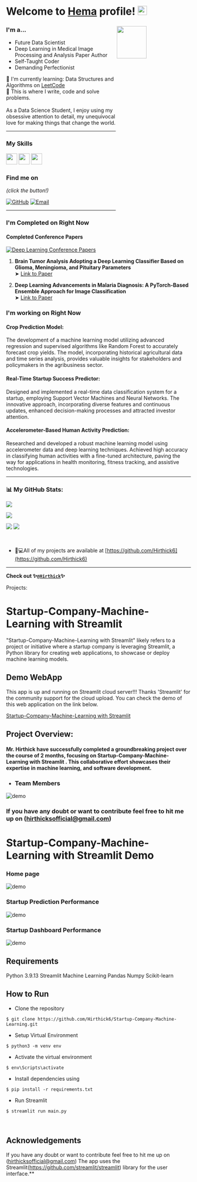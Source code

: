 # Welcome to [Hema](https://github.com/Hema/) profile! <a href="https://github.com/Hema6/"> <img src="https://media.giphy.com/media/hvRJCLFzcasrR4ia7z/giphy.gif" width="25px"></a>

### I'm a...   <img src="https://www.web24zone.com/wp-content/uploads/2022/10/46207-programmer-1.gif" height=15% width=40% align="right">

* Future Data Scientist 
* Deep Learning in Medical Image Processing and Analysis Paper Author
* Self-Taught Coder
* Demanding Perfectionist

🌱 I'm currently learning: Data Structures and Algorithms on [LeetCode](https://leetcode.com/hemasofficial31)<br>
💪 This is where I write, code and solve problems.<br><br>
 As a Data Science Student, I enjoy using my obsessive attention to detail, my unequivocal love for making 
 things that change the world.


-------------------------------------------------------------------------------------------------------
### My Skills 
<img src="https://img.shields.io/badge/-C-blue?style=for-the-badge&logo=c&logoColor=FFFFFF" height="30"> <img src="https://img.shields.io/badge/-C++-blue?style=for-the-badge&logo=c%2B%2B&logoColor=FFFFFF" height="30"> <img src="http://img.shields.io/badge/-Python-blue?style=for-the-badge&logo=python&logoColor=FFFFFF" height="30"> 



### Find me on 

_(click the button!)_

[![GitHub](https://img.shields.io/badge/-GitHub-blue?style=for-the-badge&logo=github&logoColor=white)](https://github.com/HemanandhiniAyappan) [![Email](https://img.shields.io/badge/-Email-blue?style=for-the-badge&logo=mail.ru&logoColor=white)](mailto:hemasofficial31@gmail.com)

-------------------------------------------------------------------------------------------------------
### I'm Completed on Right Now
#### Completed Conference Papers
[![Deep Learning Conference Papers](https://upload.wikimedia.org/wikipedia/commons/f/ff/IGI_Global.jpg)](https://digital-library.theiet.org/content/books/10.1049/pbhe059e_ch16)

1. **Brain Tumor Analysis Adopting a Deep Learning Classifier Based on Glioma, Meningioma, and Pituitary Parameters**  
   ➤ [Link to Paper](https://digital-library.theiet.org/content/books/10.1049/pbhe059e_ch16)

2. **Deep Learning Advancements in Malaria Diagnosis: A PyTorch-Based Ensemble Approach for Image Classification**  
   ➤ [Link to Paper](https://www.igi-global.com/chapter/deep-learning-advancements-in-malaria-diagnosis/351607)


### I'm working on Right Now
#### Crop Prediction Model: 
The development of a machine learning model utilizing advanced regression and supervised algorithms like Random Forest to accurately forecast crop yields. The model, incorporating historical agricultural data and time series analysis, provides valuable insights for stakeholders and policymakers in the agribusiness sector.

#### Real-Time Startup Success Predictor: 
Designed and implemented a real-time data classification system for a startup, employing Support Vector Machines and Neural Networks. The innovative approach, incorporating diverse features and continuous updates, enhanced decision-making processes and attracted investor attention.

#### Accelerometer-Based Human Activity Prediction: 
Researched and developed a robust machine learning model using accelerometer data and deep learning techniques. Achieved high accuracy in classifying human activities with a fine-tuned architecture, paving the way for applications in health monitoring, fitness tracking, and assistive technologies.

-------------------------------------------------------------------------------------------------------
### 📊 My GitHub Stats:
![](https://github-profile-trophy.vercel.app/?username=HemanandhiniAyappan&theme=radical&no-frame=false&no-bg=true&margin-w=4&title=MultiLanguage,Repositories,Stars,Experience,Followers)

![](https://github-profile-trophy.vercel.app/?username=HemanandhiniAyappan&row=1&column=1&theme=darkhub&no-bg=true&no-frame=true&title=Joined2020&margin-w=4)

![](https://github-readme-streak-stats.herokuapp.com/?user=HemanandhiniAyappan&theme=radical&hide_border=false)
![](https://github-readme-stats.vercel.app/api/top-langs/?username=HemanandhiniAyappan&hide=jupyter%20notebook&theme=radical&hide_border=false&include_all_commits=false&count_private=true&layout=compact)

<br>


- 👨💻All of my projects are available at [https://github.com/Hirthick6](https://github.com/Hirthick6)

-------------------------------------------------------------------------------------------------------
**Check out 
✨[`@Hirthick`](https://github.com/Hirthick6)✨**


Projects: 
# Startup-Company-Machine-Learning with Streamlit 

"Startup-Company-Machine-Learning with Streamlit" likely refers to a project or initiative where a startup company is leveraging Streamlit, a Python library for creating web applications, to showcase or deploy machine learning models.


## Demo WebApp

This app is up and running on Streamlit cloud server!!! Thanks 'Streamlit' for the community support for the cloud upload. You can check the demo of this web application on the link below.

[Startup-Company-Machine-Learning with Streamlit ](https://github.com/Hirthick6/Startup-Company-Machine-Learning)

## Project Overview:

#### Mr. Hirthick have successfully completed a groundbreaking project over the course of 2 months, focusing on Startup-Company-Machine-Learning with Streamlit . This collaborative effort showcases their expertise in  machine learning, and software development.

- ### Team Members
![demo](https://media.giphy.com/media/v1.Y2lkPTc5MGI3NjExMnBuZXZ0aGhqNTFtd3Q0MnBrbXUwcjBjNjI4M3JqcTFkaGw4eXdoeSZlcD12MV9pbnRlcm5hbF9naWZfYnlfaWQmY3Q9Zw/wXFdM9bohG4bqK2qOT/giphy.gif
)

###  If you have any doubt or want to contribute feel free to hit me up on (hirthicksofficial@gmail.com)


# Startup-Company-Machine-Learning with Streamlit Demo

### Home page

![demo](https://media.giphy.com/media/v1.Y2lkPTc5MGI3NjExeThnbDQ5cmVrYnBkcGp2dHZkdWQybjFpOXVjNHduaGR2dnRnYjRjMyZlcD12MV9pbnRlcm5hbF9naWZfYnlfaWQmY3Q9Zw/BuiWalMAqdDgv7IYBK/giphy.gif
)

### Startup Prediction Performance

![demo](https://media.giphy.com/media/v1.Y2lkPTc5MGI3NjExZzd4Mmd3dXQ1cm9rM2lzemx5ajBzcmF3dDU0dDBjcTFpbXU5bDcwaCZlcD12MV9pbnRlcm5hbF9naWZfYnlfaWQmY3Q9Zw/qLnwPvnST1VznZyhb8/giphy.gif)

### Startup Dashboard Performance 

![demo](
https://media.giphy.com/media/v1.Y2lkPTc5MGI3NjExZmRjbWJ0ZWJnb2R2MWl5cWpkeWVpdnJjdW80a2N6d3M4dDdxNWc3aCZlcD12MV9pbnRlcm5hbF9naWZfYnlfaWQmY3Q9Zw/SsrxpmCAbUPDzrM236/giphy.gif)




## Requirements
Python 3.9.13
Streamlit
Machine Learning
Pandas
Numpy
Scikit-learn

## How to Run
* Clone the repository

```
$ git clone https://github.com/Hirthick6/Startup-Company-Machine-Learning.git
```
* Setup Virtual Environment

```
$ python3 -m venv env
```
* Activate the virtual environment

```
$ env\Scripts\activate
```
* Install dependencies using

```
$ pip install -r requirements.txt
```
* Run Streamlit

```
$ streamlit run main.py
```
</br>


## Acknowledgements
If you have any doubt or want to contribute feel free to hit me up on (hirthicksofficial@gmail.com)
The app uses the Streamlit(<https://github.com/streamlit/streamlit>) library for the user interface.**

